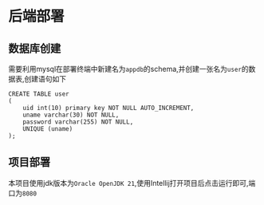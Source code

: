 # 后端部署

## 数据库创建

需要利用mysql在部署终端中新建名为`appdb`的schema,并创建一张名为`user`的数据表,创建语句如下

```mysql
CREATE TABLE user
(
    uid int(10) primary key NOT NULL AUTO_INCREMENT,
    uname varchar(30) NOT NULL,
    password varchar(255) NOT NULL,
    UNIQUE (uname)
);
```

## 项目部署

本项目使用jdk版本为`Oracle OpenJDK 21`,使用Intellij打开项目后点击运行即可,端口为`8080`
